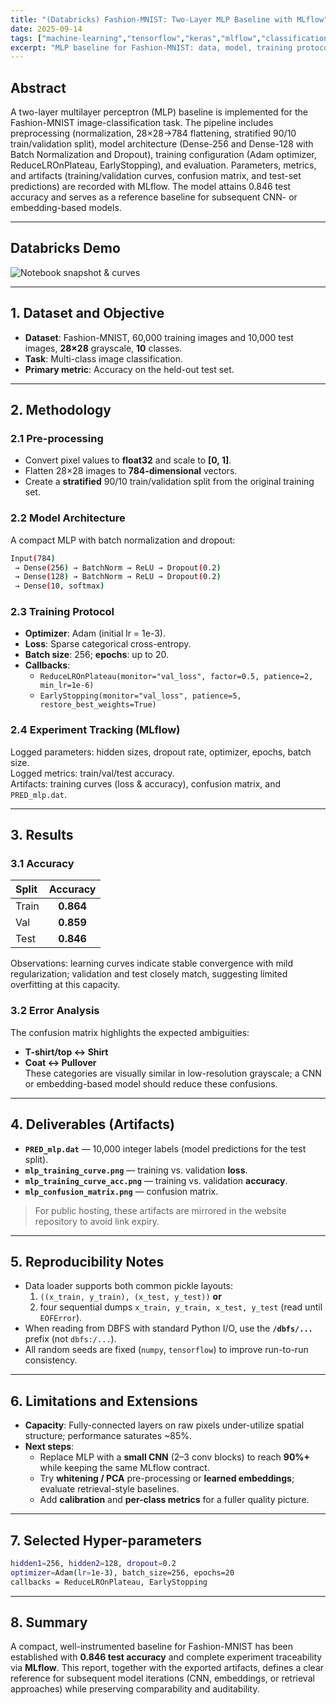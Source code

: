 ```yaml
---
title: "(Databricks) Fashion-MNIST: Two-Layer MLP Baseline with MLflow"
date: 2025-09-14
tags: ["machine-learning","tensorflow","keras","mlflow","classification","mnist"]
excerpt: "MLP baseline for Fashion-MNIST: data, model, training protocol, metrics, error analysis, and deliverables."
---
```


## Abstract
A two-layer multilayer perceptron (MLP) baseline is implemented for the Fashion-MNIST image-classification task. The pipeline includes preprocessing (normalization, 28×28→784 flattening, stratified 90/10 train/validation split), model architecture (Dense-256 and Dense-128 with Batch Normalization and Dropout), training configuration (Adam optimizer, ReduceLROnPlateau, EarlyStopping), and evaluation. Parameters, metrics, and artifacts (training/validation curves, confusion matrix, and test-set predictions) are recorded with MLflow. The model attains 0.846 test accuracy and serves as a reference baseline for subsequent CNN- or embedding-based models.

---

## Databricks Demo

![Notebook snapshot & curves](/images/projects/project4/1.png)

---

## 1. Dataset and Objective
- **Dataset**: Fashion-MNIST, 60,000 training images and 10,000 test images, **28×28** grayscale, **10** classes.  
- **Task**: Multi-class image classification.  
- **Primary metric**: Accuracy on the held-out test set.

---

## 2. Methodology

### 2.1 Pre-processing
- Convert pixel values to **float32** and scale to **[0, 1]**.  
- Flatten 28×28 images to **784-dimensional** vectors.  
- Create a **stratified** 90/10 train/validation split from the original training set.

### 2.2 Model Architecture
A compact MLP with batch normalization and dropout:
```bash
Input(784)
 → Dense(256) → BatchNorm → ReLU → Dropout(0.2)
 → Dense(128) → BatchNorm → ReLU → Dropout(0.2)
 → Dense(10, softmax)
```

### 2.3 Training Protocol
- **Optimizer**: Adam (initial lr = 1e-3).  
- **Loss**: Sparse categorical cross-entropy.  
- **Batch size**: 256; **epochs**: up to 20.  
- **Callbacks**:  
  - `ReduceLROnPlateau(monitor="val_loss", factor=0.5, patience=2, min_lr=1e-6)`  
  - `EarlyStopping(monitor="val_loss", patience=5, restore_best_weights=True)`

### 2.4 Experiment Tracking (MLflow)
Logged parameters: hidden sizes, dropout rate, optimizer, epochs, batch size.  
Logged metrics: train/val/test accuracy.  
Artifacts: training curves (loss & accuracy), confusion matrix, and `PRED_mlp.dat`.

---

## 3. Results

### 3.1 Accuracy
| Split | Accuracy |
|:--|:--:|
| Train | **0.864** |
| Val   | **0.859** |
| Test  | **0.846** |

Observations: learning curves indicate stable convergence with mild regularization; validation and test closely match, suggesting limited overfitting at this capacity.

### 3.2 Error Analysis
The confusion matrix highlights the expected ambiguities:
- **T-shirt/top ↔ Shirt**
- **Coat ↔ Pullover**  
These categories are visually similar in low-resolution grayscale; a CNN or embedding-based model should reduce these confusions.

---

## 4. Deliverables (Artifacts)
- **`PRED_mlp.dat`** — 10,000 integer labels (model predictions for the test split).  
- **`mlp_training_curve.png`** — training vs. validation **loss**.  
- **`mlp_training_curve_acc.png`** — training vs. validation **accuracy**.  
- **`mlp_confusion_matrix.png`** — confusion matrix.  

> For public hosting, these artifacts are mirrored in the website repository to avoid link expiry.

---

## 5. Reproducibility Notes
- Data loader supports both common pickle layouts:  
  1) `((x_train, y_train), (x_test, y_test))` **or**  
  2) four sequential dumps `x_train, y_train, x_test, y_test` (read until `EOFError`).  
- When reading from DBFS with standard Python I/O, use the **`/dbfs/...`** prefix (not `dbfs:/...`).  
- All random seeds are fixed (`numpy`, `tensorflow`) to improve run-to-run consistency.

---

## 6. Limitations and Extensions
- **Capacity**: Fully-connected layers on raw pixels under-utilize spatial structure; performance saturates ~85%.  
- **Next steps**:  
  - Replace MLP with a **small CNN** (2–3 conv blocks) to reach **90%+** while keeping the same MLflow contract.  
  - Try **whitening / PCA** pre-processing or **learned embeddings**; evaluate retrieval-style baselines.  
  - Add **calibration** and **per-class metrics** for a fuller quality picture.

---

## 7. Selected Hyper-parameters
```bash
hidden1=256, hidden2=128, dropout=0.2
optimizer=Adam(lr=1e-3), batch_size=256, epochs=20
callbacks = ReduceLROnPlateau, EarlyStopping
```

---

## 8. Summary
A compact, well-instrumented baseline for Fashion-MNIST has been established with **0.846 test accuracy** and complete experiment traceability via **MLflow**. This report, together with the exported artifacts, defines a clear reference for subsequent model iterations (CNN, embeddings, or retrieval approaches) while preserving comparability and auditability.
